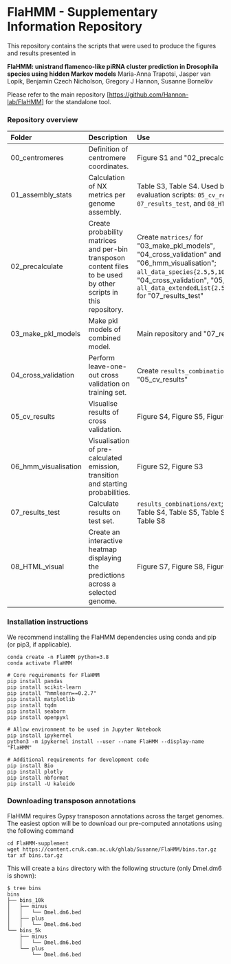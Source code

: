# FlaHMM - Supplementary Information Repository

This repository contains the scripts that were used to produce the figures and results presented in

**FlaHMM: unistrand flamenco-like piRNA cluster prediction in Drosophila species using hidden Markov models**
Maria-Anna Trapotsi, Jasper van Lopik, Benjamin Czech Nicholson, Gregory J Hannon, Susanne Bornelöv

Please refer to the main repository [https://github.com/Hannon-lab/FlaHMM] for the standalone tool.

### Repository overview

| Folder | Description | Use |
| :--- | :--- | :--- |
| 00_centromeres | Definition of centromere coordinates. | Figure S1 and "02_precalculate" |
| 01_assembly_stats | Calculation of NX metrics per genome assembly. | Table S3, Table S4. Used by model evaluation scripts: `05_cv_results`, `07_results_test`, and `08_HTML_visual`. |
| 02_precalculate | Create probability matrices and per-bin transposon content files to be used by other scripts in this repository. | Create `matrices/` for "03_make_pkl_models", "04_cross_validation" and "06_hmm_visualisation"; `all_data_species{2.5,5,10}k.txt` for "04_cross_validation", "05_cv_results"; `all_data_extendedList{2.5,5,10}k.txt` for "07_results_test" |
| 03_make_pkl_models | Make pkl models of combined model. | Main repository and "07_results_test" |
| 04_cross_validation | Perform leave-one-out cross validation on training set. | Create `results_combinations/cv` for "05_cv_results" |
| 05_cv_results | Visualise results of cross validation. | Figure S4, Figure S5, Figure S6 |
| 06_hmm_visualisation | Visualisation of pre-calculated emission, transition and starting probabilities. | Figure S2, Figure S3 |
| 07_results_test | Calculate results on test set. | `results_combinations/ext`; Table S3, Table S4, Table S5, Table S6, Table S7, Table S8 |
| 08_HTML_visual | Create an interactive heatmap displaying the predictions across a selected genome. | Figure S7, Figure S8, Figure S9 |

### Installation instructions

We recommend installing the FlaHMM dependencies using conda and pip (or pip3, if applicable).

```
conda create -n FlaHMM python=3.8
conda activate FlaHMM

# Core requirements for FlaHMM
pip install pandas
pip install scikit-learn
pip install "hmmlearn==0.2.7"
pip install matplotlib
pip install tqdm
pip install seaborn
pip install openpyxl

# Allow environment to be used in Jupyter Notebook
pip install ipykernel
python3 -m ipykernel install --user --name FlaHMM --display-name "FlaHMM"

# Additional requirements for development code
pip install Bio
pip install plotly
pip install nbformat
pip install -U kaleido
```

### Downloading transposon annotations

FlaHMM requires Gypsy transposon annotations across the target genomes. The easiest option will be to download our pre-computed annotations using the following command

```
cd FlaHMM-supplement
wget https://content.cruk.cam.ac.uk/ghlab/Susanne/FlaHMM/bins.tar.gz
tar xf bins.tar.gz
```

This will create a `bins` directory with the following structure (only Dmel.dm6 is shown):

```
$ tree bins
bins
├── bins_10k
│   ├── minus
│   │   └── Dmel.dm6.bed
│   ├── plus
│   │   └── Dmel.dm6.bed
└── bins_5k
    ├── minus
    │   └── Dmel.dm6.bed
    └── plus
        └── Dmel.dm6.bed
```


